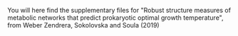You will here find the supplementary files for "Robust structure measures of metabolic networks that predict prokaryotic optimal growth temperature", from Weber Zendrera, Sokolovska and Soula (2019)
